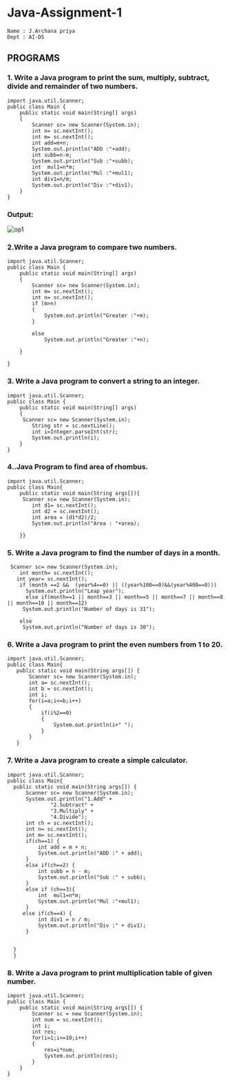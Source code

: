 # Java-Assignment-1
```
Name : J.Archana priya 
Dept : AI-DS
```
## PROGRAMS
### 1. Write a Java program to print the sum, multiply, subtract, divide and remainder of two numbers.
```
import java.util.Scanner;
public class Main {
    public static void main(String[] args)
    {
        Scanner sc= new Scanner(System.in);
        int n= sc.nextInt();
        int m= sc.nextInt();
        int add=m+n;
        System.out.println("ADD :"+add);
        int subb=n-m;
        System.out.println("Sub :"+subb);
        int  mul1=n*m;
        System.out.println("Mul :"+mul1);
        int div1=n/m;
        System.out.println("Div :"+div1);
    }
}
```
### Output:
![op1](./op1)
### 2.Write a Java program to compare two numbers.
```
import java.util.Scanner;
public class Main {
    public static void main(String[] args)
    {
        Scanner sc= new Scanner(System.in);
        int m= sc.nextInt();
        int n= sc.nextInt();
        if (m>n)
        {
            System.out.println("Greater :"+m);
        }
        
        else
            System.out.println("Greater :"+n);

    }
    
}
```
### 3. Write a Java program to convert a string to an integer.
```
import java.util.Scanner;
public class Main {
    public static void main(String[] args)
    {
     Scanner sc= new Scanner(System.in);
        String str = sc.nextLine();
        int i=Integer.parseInt(str);
        System.out.println(i);
    }
}
```
### 4..Java Program to find area of rhombus.
```
import java.util.Scanner;
public class Main{
    public static void main(String args[]){
     Scanner sc= new Scanner(System.in);
        int d1= sc.nextInt();
        int d2 = sc.nextInt();
        int area = (d1*d2)/2;
        System.out.println("Area : "+area);
       
    }}
 ```
 ### 5. Write a Java program to find the number of days in a month.
 ```
  Scanner sc= new Scanner(System.in);
     int month= sc.nextInt();
    int year= sc.nextInt();
     if (month ==2 &&  (year%4==0) || ((year%100==0)&&(year%400==0)))
       System.out.println("Leap year");
       else if(month==1 || month==3 || month==5 || month==7 || month==8 || month==10 || month==12)
      System.out.println("Number of days is 31");

     else
      System.out.println("Number of days is 30");
 ```
 ### 6. Write a Java program to print the even numbers from 1 to 20.
 ```
 import java.util.Scanner;
public class Main{
    public static void main(String args[]) {
        Scanner sc= new Scanner(System.in);
        int a= sc.nextInt();
        int b = sc.nextInt();
        int i;
        for(i=a;i<=b;i++)
        {
            if(i%2==0)
            {
                System.out.println(i+" ");
            }
        }
    }
 ```
### 7. Write a Java program to create a simple calculator.
```
import java.util.Scanner;
public class Main{
  public static void main(String args[]) {
      Scanner sc= new Scanner(System.in);
      System.out.println("1.Add" +
              "2.Subtract" +
              "3.Multiply" +
              "4.Divide");
      int ch = sc.nextInt();
      int n= sc.nextInt();
      int m= sc.nextInt();
      if(ch==1) {
          int add = m + n;
          System.out.println("ADD :" + add);
      }
      else if(ch==2) {
          int subb = n - m;
          System.out.println("Sub :" + subb);
      }
      else if (ch==3){
          int  mul1=n*m;
          System.out.println("Mul :"+mul1);
      }
     else if(ch==4) {
          int div1 = n / m;
          System.out.println("Div :" + div1);
      }


  }
  }
```
### 8. Write a Java program to print multiplication table of given number.
```
import java.util.Scanner;
public class Main {
    public static void main(String args[]) {
        Scanner sc = new Scanner(System.in);
        int num = sc.nextInt();
        int i;
        int res;
        for(i=1;i<=10;i++)
        {
            res=i*num;
            System.out.println(res);
        }
    }
}
```




